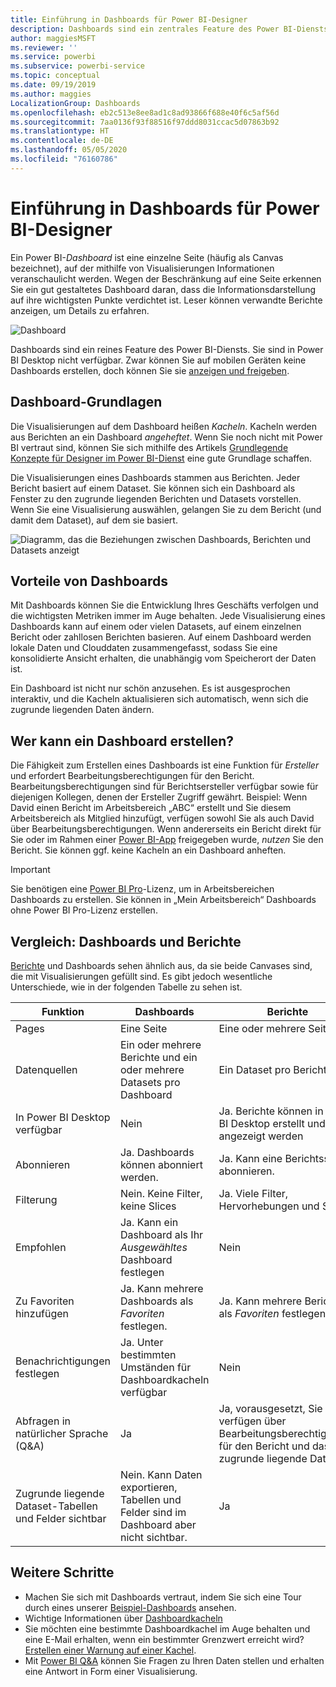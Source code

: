```yaml
---
title: Einführung in Dashboards für Power BI-Designer
description: Dashboards sind ein zentrales Feature des Power BI-Diensts. Sie bestehen aus einer einzelnen Seite (häufig als Canvas bezeichnet), auf der mithilfe von Visualisierungen Informationen veranschaulicht werden.
author: maggiesMSFT
ms.reviewer: ''
ms.service: powerbi
ms.subservice: powerbi-service
ms.topic: conceptual
ms.date: 09/19/2019
ms.author: maggies
LocalizationGroup: Dashboards
ms.openlocfilehash: eb2c513e8ee8ad1c8ad93866f688e40f6c5af56d
ms.sourcegitcommit: 7aa0136f93f88516f97ddd8031ccac5d07863b92
ms.translationtype: HT
ms.contentlocale: de-DE
ms.lasthandoff: 05/05/2020
ms.locfileid: "76160786"
---
```

# <a name="introduction-to-dashboards-for-power-bi-designers"></a>Einführung in Dashboards für Power BI-Designer

Ein Power BI-*Dashboard* ist eine einzelne Seite (häufig als Canvas bezeichnet), auf der mithilfe von Visualisierungen Informationen veranschaulicht werden. Wegen der Beschränkung auf eine Seite erkennen Sie ein gut gestaltetes Dashboard daran, dass die Informationsdarstellung auf ihre wichtigsten Punkte verdichtet ist. Leser können verwandte Berichte anzeigen, um Details zu erfahren.

![Dashboard](media/service-dashboards/power-bi-dashboard2.png)

Dashboards sind ein reines Feature des Power BI-Diensts. Sie sind in Power BI Desktop nicht verfügbar. Zwar können Sie auf mobilen Geräten keine Dashboards erstellen, doch können Sie sie [anzeigen und freigeben](mobile-apps-view-dashboard.md).

## <a name="dashboard-basics"></a>Dashboard-Grundlagen 

Die Visualisierungen auf dem Dashboard heißen *Kacheln*. Kacheln werden aus Berichten an ein Dashboard *angeheftet*. Wenn Sie noch nicht mit Power BI vertraut sind, können Sie sich mithilfe des Artikels [Grundlegende Konzepte für Designer im Power BI-Dienst](service-basic-concepts.md) eine gute Grundlage schaffen.

Die Visualisierungen eines Dashboards stammen aus Berichten. Jeder Bericht basiert auf einem Dataset. Sie können sich ein Dashboard als Fenster zu den zugrunde liegenden Berichten und Datasets vorstellen. Wenn Sie eine Visualisierung auswählen, gelangen Sie zu dem Bericht (und damit dem Dataset), auf dem sie basiert.

![Diagramm, das die Beziehungen zwischen Dashboards, Berichten und Datasets anzeigt](media/service-dashboards/power-bi-diagram.png)

## <a name="advantages-of-dashboards"></a>Vorteile von Dashboards
Mit Dashboards können Sie die Entwicklung Ihres Geschäfts verfolgen und die wichtigsten Metriken immer im Auge behalten. Jede Visualisierung eines Dashboards kann auf einem oder vielen Datasets, auf einem einzelnen Bericht oder zahllosen Berichten basieren. Auf einem Dashboard werden lokale Daten und Clouddaten zusammengefasst, sodass Sie eine konsolidierte Ansicht erhalten, die unabhängig vom Speicherort der Daten ist.

Ein Dashboard ist nicht nur schön anzusehen. Es ist ausgesprochen interaktiv, und die Kacheln aktualisieren sich automatisch, wenn sich die zugrunde liegenden Daten ändern.

## <a name="who-can-create-a-dashboard"></a>Wer kann ein Dashboard erstellen?
Die Fähigkeit zum Erstellen eines Dashboards ist eine Funktion für *Ersteller* und erfordert Bearbeitungsberechtigungen für den Bericht. Bearbeitungsberechtigungen sind für Berichtsersteller verfügbar sowie für diejenigen Kollegen, denen der Ersteller Zugriff gewährt. Beispiel: Wenn David einen Bericht im Arbeitsbereich „ABC“ erstellt und Sie diesem Arbeitsbereich als Mitglied hinzufügt, verfügen sowohl Sie als auch David über Bearbeitungsberechtigungen. Wenn andererseits ein Bericht direkt für Sie oder im Rahmen einer [Power BI-App](service-create-distribute-apps.md) freigegeben wurde, *nutzen* Sie den Bericht. Sie können ggf. keine Kacheln an ein Dashboard anheften. 

> [!IMPORTANT]
> Sie benötigen eine [Power BI Pro](service-free-vs-pro.md)-Lizenz, um in Arbeitsbereichen Dashboards zu erstellen. Sie können in „Mein Arbeitsbereich“ Dashboards ohne Power BI Pro-Lizenz erstellen.


## <a name="dashboards-versus-reports"></a>Vergleich: Dashboards und Berichte
[Berichte](service-reports.md) und Dashboards sehen ähnlich aus, da sie beide Canvases sind, die mit Visualisierungen gefüllt sind. Es gibt jedoch wesentliche Unterschiede, wie in der folgenden Tabelle zu sehen ist.

| **Funktion** | **Dashboards** | **Berichte** |
| --- | --- | --- |
| Pages |Eine Seite |Eine oder mehrere Seiten |
| Datenquellen |Ein oder mehrere Berichte und ein oder mehrere Datasets pro Dashboard |Ein Dataset pro Bericht |
| In Power BI Desktop verfügbar |Nein | Ja. Berichte können in Power BI Desktop erstellt und angezeigt werden |
| Abonnieren |Ja. Dashboards können abonniert werden. |Ja. Kann eine Berichtsseite abonnieren. |
| Filterung |Nein. Keine Filter, keine Slices |Ja. Viele Filter, Hervorhebungen und Slices |
| Empfohlen |Ja. Kann ein Dashboard als Ihr *Ausgewähltes* Dashboard festlegen |Nein |
| Zu Favoriten hinzufügen | Ja. Kann mehrere Dashboards als *Favoriten* festlegen. | Ja. Kann mehrere Berichte als *Favoriten* festlegen.
| Benachrichtigungen festlegen |Ja. Unter bestimmten Umständen für Dashboardkacheln verfügbar |Nein |
| Abfragen in natürlicher Sprache (Q&A) |Ja | Ja, vorausgesetzt, Sie verfügen über Bearbeitungsberechtigungen für den Bericht und das zugrunde liegende Dataset. |
| Zugrunde liegende Dataset-Tabellen und Felder sichtbar |Nein. Kann Daten exportieren, Tabellen und Felder sind im Dashboard aber nicht sichtbar. |Ja |


## <a name="next-steps"></a>Weitere Schritte
* Machen Sie sich mit Dashboards vertraut, indem Sie sich eine Tour durch eines unserer [Beispiel-Dashboards](sample-tutorial-connect-to-the-samples.md) ansehen.
* Wichtige Informationen über [Dashboardkacheln](service-dashboard-tiles.md)
* Sie möchten eine bestimmte Dashboardkachel im Auge behalten und eine E-Mail erhalten, wenn ein bestimmter Grenzwert erreicht wird? [Erstellen einer Warnung auf einer Kachel](service-set-data-alerts.md).
* Mit [Power BI Q&A](power-bi-tutorial-q-and-a.md) können Sie Fragen zu Ihren Daten stellen und erhalten eine Antwort in Form einer Visualisierung.
